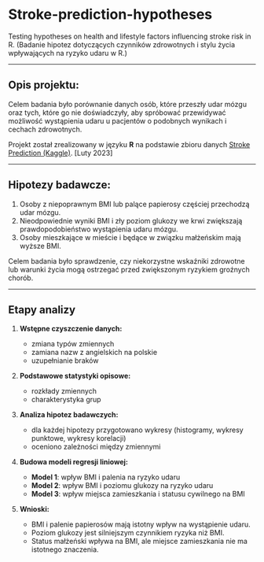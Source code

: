 # Stroke-prediction-hypotheses
Testing hypotheses on health and lifestyle factors influencing stroke risk in R. (Badanie hipotez dotyczących czynników zdrowotnych i stylu życia wpływających na ryzyko udaru w R.)

---

## Opis projektu:
Celem badania było porównanie danych osób, które przeszły udar mózgu oraz tych, które go nie doświadczyły, aby spróbować przewidywać możliwość wystąpienia udaru u pacjentów o podobnych wynikach i cechach zdrowotnych.  

Projekt został zrealizowany w języku **R** na podstawie zbioru danych [Stroke Prediction (Kaggle)](https://www.kaggle.com/datasets/fedesoriano/stroke-prediction-dataset). [Luty 2023]

---

## Hipotezy badawcze:
1. Osoby z niepoprawnym BMI lub palące papierosy częściej przechodzą udar mózgu.  
2. Nieodpowiednie wyniki BMI i zły poziom glukozy we krwi zwiększają prawdopodobieństwo wystąpienia udaru mózgu.  
3. Osoby mieszkające w mieście i będące w związku małżeńskim mają wyższe BMI.  

Celem badania było sprawdzenie, czy niekorzystne wskaźniki zdrowotne lub warunki życia mogą ostrzegać przed zwiększonym ryzykiem groźnych chorób.  

---

## Etapy analizy
1. **Wstępne czyszczenie danych:**  
   - zmiana typów zmiennych  
   - zamiana nazw z angielskich na polskie 
   - uzupełnianie braków

2. **Podstawowe statystyki opisowe:**  
   - rozkłady zmiennych
   - charakterystyka grup

3. **Analiza hipotez badawczych:**  
   - dla każdej hipotezy przygotowano wykresy (histogramy, wykresy punktowe, wykresy korelacji)
   - oceniono zależności między zmiennymi 

4. **Budowa modeli regresji liniowej:**  
   - **Model 1**: wpływ BMI i palenia na ryzyko udaru
   - **Model 2**: wpływ BMI i poziomu glukozy na ryzyko udaru  
   - **Model 3**: wpływ miejsca zamieszkania i statusu cywilnego na BMI

5. **Wnioski:**  
   - BMI i palenie papierosów mają istotny wpływ na wystąpienie udaru.  
   - Poziom glukozy jest silniejszym czynnikiem ryzyka niż BMI.
   - Status małżeński wpływa na BMI, ale miejsce zamieszkania nie ma istotnego znaczenia.  
